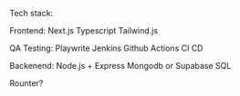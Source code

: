 Tech stack:

Frontend:
Next.js
Typescript
Tailwind.js

QA Testing:
Playwrite
Jenkins
Github Actions CI CD

Backenend:
Node.js + Express
Mongodb or Supabase SQL 




Rounter?
